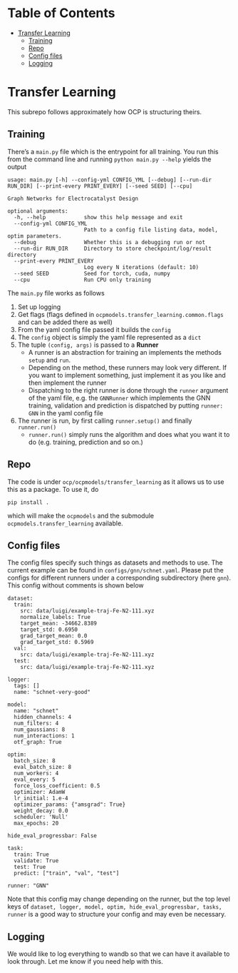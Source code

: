 
# Table of Contents

-   [Transfer Learning](#org78f805e)
    -   [Training](#orgb9fe7ef)
    -   [Repo](#orgbe8192a)
    -   [Config files](#orge6bd889)
    -   [Logging](#org8d5346e)



<a id="org78f805e"></a>

# Transfer Learning

This subrepo follows approximately how OCP is structuring theirs.


<a id="orgb9fe7ef"></a>

## Training

There&rsquo;s a `main.py` file which is the entrypoint for all training. You run this
from the command line and running `python main.py --help` yields the output

    usage: main.py [-h] --config-yml CONFIG_YML [--debug] [--run-dir RUN_DIR] [--print-every PRINT_EVERY] [--seed SEED] [--cpu]
    
    Graph Networks for Electrocatalyst Design
    
    optional arguments:
      -h, --help            show this help message and exit
      --config-yml CONFIG_YML
                            Path to a config file listing data, model, optim parameters.
      --debug               Whether this is a debugging run or not
      --run-dir RUN_DIR     Directory to store checkpoint/log/result directory
      --print-every PRINT_EVERY
                            Log every N iterations (default: 10)
      --seed SEED           Seed for torch, cuda, numpy
      --cpu                 Run CPU only training

The `main.py` file works as follows

1.  Set up logging
2.  Get flags (flags defined in `ocpmodels.transfer_learning.common.flags` and can be added there as well)
3.  From the yaml config file passed it builds the `config`
4.  The `config` object is simply the yaml file represented as a `dict`
5.  The tuple `(config, args)` is passed to a **Runner**
    -   A runner is an abstraction for training an implements the methods `setup` and `run`.
    -   Depending on the method, these runners may look very different. If you want
        to implement something, just implement it as you like and then implement the runner
    -   Dispatching to the right runner is done through the `runner` argument of
        the yaml file, e.g. the `GNNRunner` which implements the GNN training,
        validation and prediction is dispatched by putting `runner: GNN` in the yaml config file
6.  The runner is run, by first calling `runner.setup()` and finally `runner.run()`
    -   `runner.run()` simply runs the algorithm and does what you want it to do
        (e.g. training, prediction and so on.)


<a id="orgbe8192a"></a>

## Repo

The code is under `ocp/ocpmodels/transfer_learning` as it allows us to use this as a package. To use it, do

    pip install .

which will make the `ocpmodels` and the submodule `ocpmodels.transfer_learning` available.


<a id="orge6bd889"></a>

## Config files

The config files specify such things as datasets and methods to use. The current
example can be found in `configs/gnn/schnet.yaml`. Please put the configs for
different runners under a corresponding subdirectory (here `gnn`). This config
without comments is shown below

    dataset:
      train:
        src: data/luigi/example-traj-Fe-N2-111.xyz
        normalize_labels: True
        target_mean: -34662.8389
        target_std: 0.6950
        grad_target_mean: 0.0
        grad_target_std: 0.5969
      val:
        src: data/luigi/example-traj-Fe-N2-111.xyz
      test:
        src: data/luigi/example-traj-Fe-N2-111.xyz
    
    logger:
      tags: []
      name: "schnet-very-good"
    
    model:
      name: "schnet"
      hidden_channels: 4
      num_filters: 4
      num_gaussians: 8
      num_interactions: 1
      otf_graph: True
    
    optim:
      batch_size: 8
      eval_batch_size: 8
      num_workers: 4
      eval_every: 5
      force_loss_coefficient: 0.5
      optimizer: AdamW
      lr_initial: 1.e-4
      optimizer_params: {"amsgrad": True}
      weight_decay: 0.0
      scheduler: 'Null'
      max_epochs: 20
    
    hide_eval_progressbar: False
    
    task:
      train: True
      validate: True
      test: True
      predict: ["train", "val", "test"]
    
    runner: "GNN"

Note that this config may change depending on the runner, but the top level keys
of `dataset, logger, model, optim, hide_eval_progressbar, tasks, runner` is a
good way to structure your config and may even be necessary.


<a id="org8d5346e"></a>

## Logging

We would like to log everything to wandb so that we can have it available to
look through. Let me know if you need help with this.

